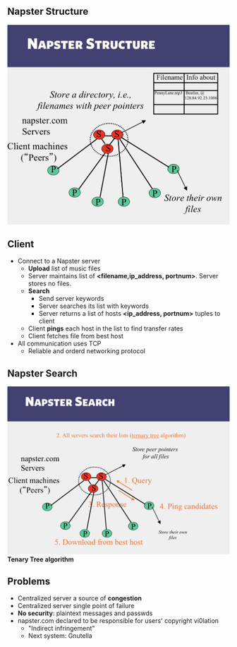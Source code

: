 ## Napster Structure
![Napster Structure](./2.1.png)

## Client
- Connect to a Napster server
    - **Upload** list of music files
    - Server maintains list of **<filename,ip_address, portnum>**. Server stores no files.
    - **Search**
        - Send server keywords
        - Server searches its list with keywords
        - Server returns a list of hosts **<ip_address, portnum>** tuples to client
    - Client **pings** each host in the list to find transfer rates
    - Client fetches file from best host
- All communication uses TCP
    - Reliable and orderd networking protocol

## Napster Search
![Napster Search](./2.2.png)
**Tenary Tree algorithm**


## Problems
- Centralized server a source of **congestion**
- Centralized server single point of failure
- **No security**: plaintext messages and passwds
- napster.com declared to be responsible for users' copyright vi0lation
    - "Indirect infringement"
    - Next system: Gnutella